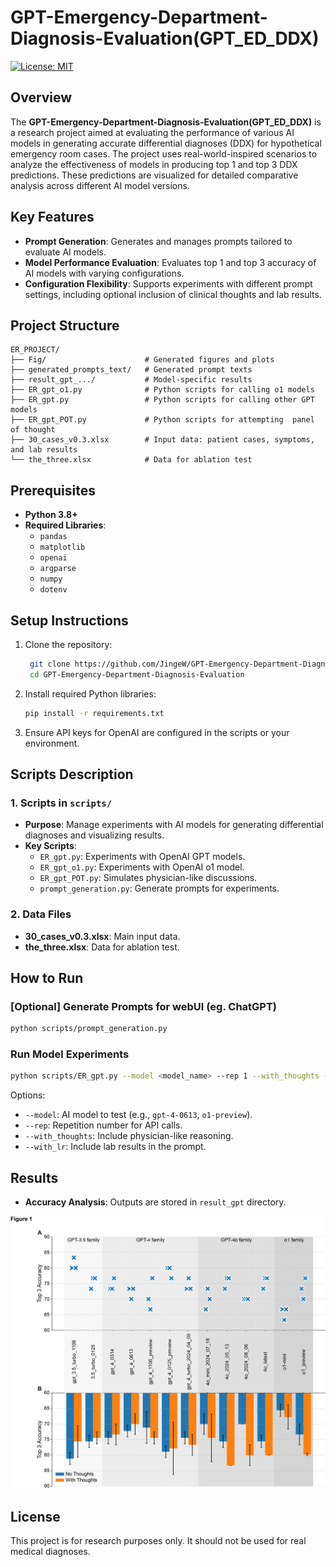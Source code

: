 
# GPT-Emergency-Department-Diagnosis-Evaluation(GPT_ED_DDX)
[![License: MIT](https://img.shields.io/badge/License-MIT-brightgreen.svg)](LICENSE)

## Overview
The **GPT-Emergency-Department-Diagnosis-Evaluation(GPT_ED_DDX)** is a research project aimed at evaluating the performance of various AI models in generating accurate differential diagnoses (DDX) for hypothetical emergency room cases. The project uses real-world-inspired scenarios to analyze the effectiveness of models in producing top 1 and top 3 DDX predictions. These predictions are visualized for detailed comparative analysis across different AI model versions.

## Key Features
- **Prompt Generation**: Generates and manages prompts tailored to evaluate AI models.
- **Model Performance Evaluation**: Evaluates top 1 and top 3 accuracy of AI models with varying configurations.
- **Configuration Flexibility**: Supports experiments with different prompt settings, including optional inclusion of clinical thoughts and lab results.

## Project Structure
```
ER_PROJECT/
├── Fig/                      # Generated figures and plots
├── generated_prompts_text/   # Generated prompt texts
├── result_gpt_.../           # Model-specific results
├── ER_gpt_o1.py              # Python scripts for calling o1 models
├── ER_gpt.py                 # Python scripts for calling other GPT models
├── ER_gpt_POT.py             # Python scripts for attempting  panel of thought
├── 30_cases_v0.3.xlsx        # Input data: patient cases, symptoms, and lab results
└── the_three.xlsx            # Data for ablation test
```

## Prerequisites
- **Python 3.8+**
- **Required Libraries**:
  - `pandas`
  - `matplotlib`
  - `openai`
  - `argparse`
  - `numpy`
  - `dotenv`

## Setup Instructions
1. Clone the repository:
   ```bash
    git clone https://github.com/JingeW/GPT-Emergency-Department-Diagnosis-Evaluation.git
    cd GPT-Emergency-Department-Diagnosis-Evaluation
   ```

2. Install required Python libraries:
   ```bash
   pip install -r requirements.txt
   ```

3. Ensure API keys for OpenAI are configured in the scripts or your environment.

## Scripts Description

### 1. Scripts in `scripts/`
- **Purpose**: Manage experiments with AI models for generating differential diagnoses and visualizing results.
- **Key Scripts**:
  - `ER_gpt.py`: Experiments with OpenAI GPT models.
  - `ER_gpt_o1.py`: Experiments with OpenAI o1 model.
  - `ER_gpt_POT.py`: Simulates physician-like discussions.
  - `prompt_generation.py`: Generate prompts for experiments.

### 2. Data Files
- **30_cases_v0.3.xlsx**: Main input data.
- **the_three.xlsx**: Data for ablation test.

## How to Run

### [Optional] Generate Prompts for webUI (eg. ChatGPT)
```bash
python scripts/prompt_generation.py
```

### Run Model Experiments
```bash
python scripts/ER_gpt.py --model <model_name> --rep 1 --with_thoughts --with_lr
```
Options:
- `--model`: AI model to test (e.g., `gpt-4-0613`, `o1-preview`).
- `--rep`: Repetition number for API calls.
- `--with_thoughts`: Include physician-like reasoning.
- `--with_lr`: Include lab results in the prompt.


## Results
- **Accuracy Analysis**: Outputs are stored in `result_gpt` directory.

<img src="Fig/Result.jpg" width="700">

## License
This project is for research purposes only. It should not be used for real medical diagnoses.

